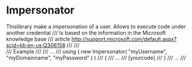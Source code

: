 # Impersonator
Thislibrary make a impersonation of a user. Allows to execute code under another credential
/// Is based on the information in the Microsoft knowledge base
/// article http://support.microsoft.com/default.aspx?scid=kb;en-us;Q306158
/// </summary>
/// <remarks>	
/// Example
/// 
///		...
///		using ( new Impersonator( "myUsername", "myDomainname", "myPassword" ) )
///		{
///			...
///          [yourcode]
///		}
///		...
/// 
